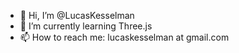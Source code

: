 - 👋 Hi, I’m @LucasKesselman
- 🌱 I’m currently learning Three.js
- 📫 How to reach me: lucaskesselman at gmail.com

<!---
LucasKesselman/LucasKesselman is a ✨ special ✨ repository because its `README.md` (this file) appears on your GitHub profile.
You can click the Preview link to take a look at your changes.
--->
